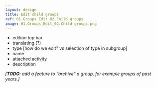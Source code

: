 ```yaml
---
layout: design
title: Edit child groups
ref: 01.Groups_Edit_02.Child groups
image: 01.Groups_Edit_02.Child groups.png
---
```


- edition top bar
- translating (?)
- type [how do we edit? vs selection of type in subgroup]
- name
- attached activity
- description



*[**TODO**: add a feature to “archive” a group, for example groups of past years.]*

